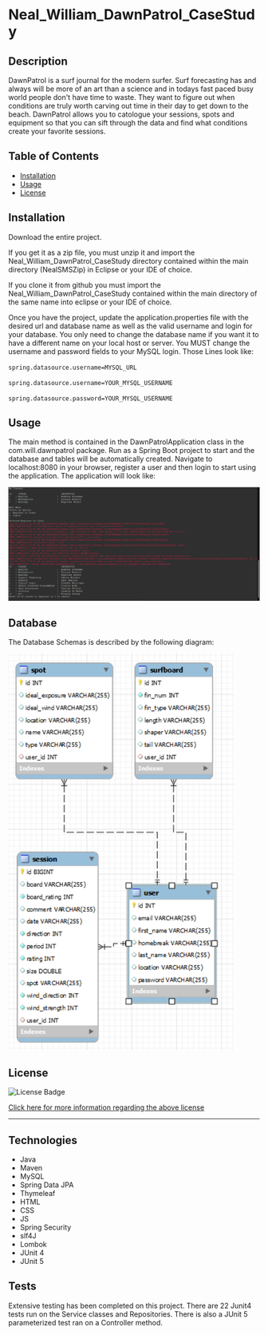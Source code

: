 # Neal_William_DawnPatrol_CaseStudy

  ## Description

   DawnPatrol is a surf journal for the modern surfer. Surf forecasting has and always will be more of an art than a science and in todays fast paced busy world people don't have time to waste. They want to figure out when conditions are truly worth carving out time in their day to get down to the beach. DawnPatrol allows you to catologue your sessions, spots and equipment so that you can sift through the data and find what conditions create your favorite sessions.

  ## Table of Contents 

  - [Installation](#installation)
  - [Usage](#usage)
  - [License](#license)

  ## Installation
  
Download the entire project. 

If you get it as a zip file, you must unzip it and import the Neal_William_DawnPatrol_CaseStudy directory contained within the main directory (NealSMSZip) in Eclipse or your IDE of choice. 

If you clone it from github you must import the Neal_William_DawnPatrol_CaseStudy contained within the main directory of the same name into eclipse or your IDE of choice.

Once you have the project, update the application.properties file with the desired url and database name as well as the valid username and login for your database. You only need to change the database name if you want it to have a different name on your local host or server. You MUST change the username and password fields to your MySQL login. Those Lines look like:

`spring.datasource.username=MYSQL_URL`

`spring.datasource.username=YOUR_MYSQL_USERNAME`

`spring.datasource.password=YOUR_MYSQL_USERNAME`
 

## Usage

  The main method is contained in the DawnPatrolApplication class in the com.will.dawnpatrol package. Run as a Spring Boot project to start and the database and tables will be automatically created. Navigate to localhost:8080 in your browser, register a user and then login to start using the application. The application will look like: 

  ![SMS Screenshot](https://github.com/Will-Neal/NealSMS_HibernateSBA/blob/main/images/SMS_SS.png?raw=true)

  ## Database

  The Database Schemas is described by the following diagram:

  ![Database Schema](https://github.com/Will-Neal/Neal_William_DawnPatrol_CaseStudy/blob/main/Neal_William_DawnPatrol_CaseStudy/db/dawnpatroldbSchema.png?raw=true) 
  
  ## License

  ![License Badge](https://img.shields.io/badge/license-MIT-orange?style=plastic=appveyor?raw=true)
  <br>
  
  [Click here for more information regarding the above license](https://opensource.org/licenses/MIT)
    
  ---
    
  ## Technologies

  - Java
  - Maven 
  - MySQL
  - Spring Data JPA
  - Thymeleaf
  - HTML
  - CSS
  - JS
  - Spring Security
  - slf4J
  - Lombok
  - JUnit 4
  - JUnit 5

  ## Tests

  Extensive testing has been completed on this project. There are 22 Junit4 tests run on the Service classes and Repositories. There is also a JUnit 5 parameterized test ran on a Controller method. 